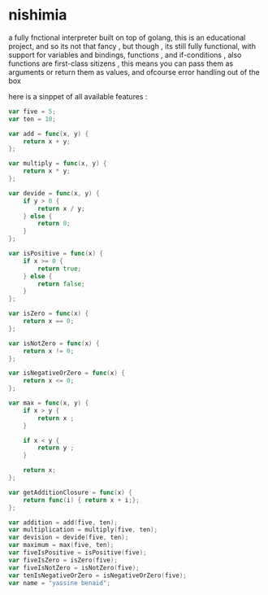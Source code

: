 # nishimia
a fully fnctional interpreter built on top of golang, this is an educational project, and so its not that fancy , but though , its still fully functional, with support for
variables and bindings, functions , and if-conditions , also functions are first-class sitizens , this means you can pass them as arguments or return them as values, and ofcourse error handling out of the box

here is a sinppet of all available features :

```go
var five = 5;
var ten = 10;

var add = func(x, y) {
	return x + y;
};

var multiply = func(x, y) {
	return x * y;
};

var devide = func(x, y) {
	if y > 0 {
		return x / y;
	} else {
		return 0;
	}
};

var isPositive = func(x) {
	if x >= 0 {
		return true;
	} else {
		return false;
	}
};

var isZero = func(x) {
	return x == 0;
};

var isNotZero = func(x) {
	return x != 0;
};

var isNegativeOrZero = func(x) {
	return x <= 0;
};

var max = func(x, y) {
	if x > y {
		return x ;
	}

	if x < y {
		return y ;
	}

	return x;
};

var getAdditionClosure = func(x) {
	return func(i) { return x + i;};
};

var addition = add(five, ten);
var multiplication = multiply(five, ten);
var devision = devide(five, ten);
var maximum = max(five, ten);
var fiveIsPositive = isPositive(five);
var fiveIsZero = isZero(five);
var fiveIsNotZero = isNotZero(five);
var tenIsNegativeOrZero = isNegativeOrZero(five);
var name = "yassine benaid";
```
